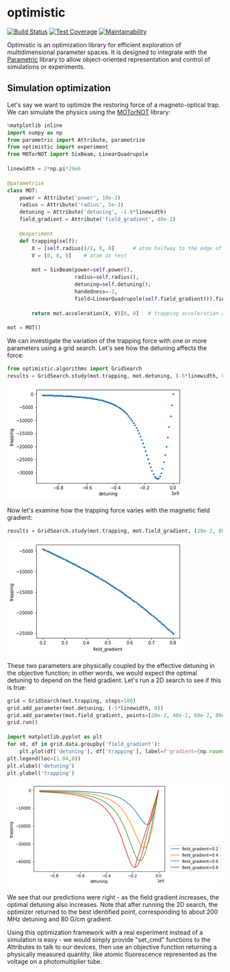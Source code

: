 # optimistic
[![Build Status](https://travis-ci.org/lab-api/optimistic.svg?branch=master)](https://travis-ci.org/lab-api/optimistic)
[![Test Coverage](https://api.codeclimate.com/v1/badges/afd6fdffa20e92d9d08e/test_coverage)](https://codeclimate.com/github/lab-api/optimistic/test_coverage)
[![Maintainability](https://api.codeclimate.com/v1/badges/afd6fdffa20e92d9d08e/maintainability)](https://codeclimate.com/github/lab-api/optimistic/maintainability)

Optimistic is an optimization library for efficient exploration of multidimensional parameter spaces. It is designed to integrate with the [Parametric](https://github.com/lab-api/parametric) library to allow object-oriented representation and control of simulations or experiments.

## Simulation optimization
Let's say we want to optimize the restoring force of a magneto-optical trap. We can simulate the physics using the [MOTorNOT](https://github.com/robertfasano/motornot)
 library:

```python
%matplotlib inline
import numpy as np
from parametric import Attribute, parametrize
from optimistic import experiment
from MOTorNOT import SixBeam, LinearQuadrupole

linewidth = 2*np.pi*29e6

@parametrize
class MOT:
    power = Attribute('power', 10e-3)
    radius = Attribute('radius', 5e-3)
    detuning = Attribute('detuning', -1.6*linewidth)
    field_gradient = Attribute('field_gradient', 40e-2)
    
    @experiment
    def trapping(self):
        X = [self.radius()/2, 0, 0]      # atom halfway to the edge of the trap
        V = [0, 0, 0]    # atom at rest
        
        mot = SixBeam(power=self.power(), 
                      radius=self.radius(), 
                      detuning=self.detuning(), 
                      handedness=-1, 
                      field=LinearQuadrupole(self.field_gradient()).field)
        
        return mot.acceleration(X, V)[0, 0]   # trapping acceleration along x
    
mot = MOT()
```
We can investigate the variation of the trapping force with one or more parameters using a grid search. Let's see how the detuning affects the force:

```python
from optimistic.algorithms import GridSearch
results = GridSearch.study(mot.trapping, mot.detuning, (-5*linewidth, 0), steps=100)
```
![Detuning optimization](https://github.com/lab-api/optimistic/blob/master/tutorials/detuning_variation.png)

Now let's examine how the trapping force varies with the magnetic field gradient:

```python
results = GridSearch.study(mot.trapping, mot.field_gradient, (20e-2, 80e-2), steps=100)
```
![Gradient optimization](https://github.com/lab-api/optimistic/blob/master/tutorials/gradient_variation.png)

These two parameters are physically coupled by the effective detuning in the objective function; in other words, we would expect the optimal detuning to depend on the field gradient. Let's run a 2D search to see if this is true:

```python
grid = GridSearch(mot.trapping, steps=100)
grid.add_parameter(mot.detuning, (-5*linewidth, 0))
grid.add_parameter(mot.field_gradient, points=[20e-2, 40e-2, 60e-2, 80e-2])
grid.run()

import matplotlib.pyplot as plt
for x0, df in grid.data.groupby('field_gradient'):
    plt.plot(df['detuning'], df['trapping'], label=f'gradient={np.round(x0, 3)}')
plt.legend(loc=(1.04,0))
plt.xlabel('detuning')
plt.ylabel('trapping')
```
![Pair optimization](https://github.com/lab-api/optimistic/blob/master/tutorials/2d_variation.png)

We see that our predictions were right - as the field gradient increases, the optimal detuning also increases. Note that after running the 2D search, the optimizer returned to the best identified point, corresponding to about 200 MHz detuning and 80 G/cm gradient.

Using this optimization framework with a real experiment instead of a simulation is easy - we would simply provide "set_cmd" functions to the Attributes to talk to our devices, then use an objective function returning a physically measured quantity, like atomic fluorescence represented as the voltage on a photomultiplier tube.


